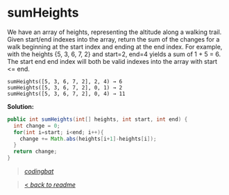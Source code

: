 # sumHeights

We have an array of heights, representing the altitude along a walking trail. Given start/end indexes into the array, return the sum of the changes for a walk beginning at the start index and ending at the end index. For example, with the heights {5, 3, 6, 7, 2} and start=2, end=4 yields a sum of 1 + 5 = 6. The start end end index will both be valid indexes into the array with start <= end.

```
sumHeights([5, 3, 6, 7, 2], 2, 4) → 6
sumHeights([5, 3, 6, 7, 2], 0, 1) → 2
sumHeights([5, 3, 6, 7, 2], 0, 4) → 11
```

**Solution:**

```java
public int sumHeights(int[] heights, int start, int end) {
  int change = 0;
  for(int i=start; i<end; i++){
    change += Math.abs(heights[i+1]-heights[i]);
  }
  return change;
}
```

> _[codingbat](https://codingbat.com/prob/p148138)_

> [< _back to readme_](/README.md)
